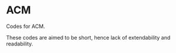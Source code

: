 # ACM

Codes for ACM.

These codes are aimed to be short, hence lack of extendability and readability.
